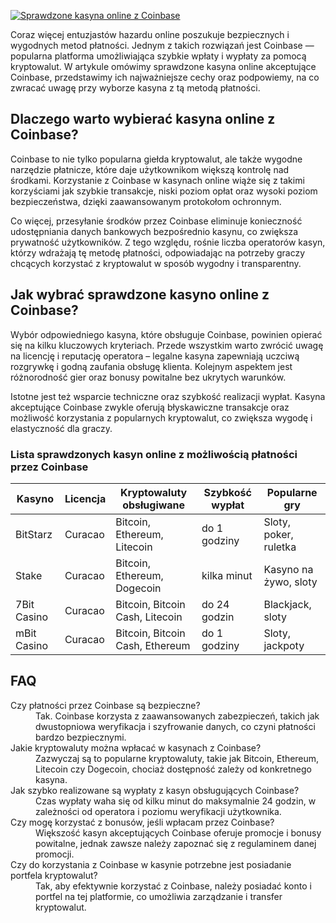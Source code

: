 [![Sprawdzone kasyna online z Coinbase](https://123-caf.pages.dev/gitsignup.png)](https://vrmoo.ru/Bt82HjjY)

<p>Coraz więcej entuzjastów hazardu online poszukuje bezpiecznych i wygodnych metod płatności. Jednym z takich rozwiązań jest Coinbase — popularna platforma umożliwiająca szybkie wpłaty i wypłaty za pomocą kryptowalut. W artykule omówimy sprawdzone kasyna online akceptujące Coinbase, przedstawimy ich najważniejsze cechy oraz podpowiemy, na co zwracać uwagę przy wyborze kasyna z tą metodą płatności.</p>  <h2>Dlaczego warto wybierać kasyna online z Coinbase?</h2> <p>Coinbase to nie tylko popularna giełda kryptowalut, ale także wygodne narzędzie płatnicze, które daje użytkownikom większą kontrolę nad środkami. Korzystanie z Coinbase w kasynach online wiąże się z takimi korzyściami jak szybkie transakcje, niski poziom opłat oraz wysoki poziom bezpieczeństwa, dzięki zaawansowanym protokołom ochronnym.</p> <p>Co więcej, przesyłanie środków przez Coinbase eliminuje konieczność udostępniania danych bankowych bezpośrednio kasynu, co zwiększa prywatność użytkowników. Z tego względu, rośnie liczba operatorów kasyn, którzy wdrażają tę metodę płatności, odpowiadając na potrzeby graczy chcących korzystać z kryptowalut w sposób wygodny i transparentny.</p>  <h2>Jak wybrać sprawdzone kasyno online z Coinbase?</h2> <p>Wybór odpowiedniego kasyna, które obsługuje Coinbase, powinien opierać się na kilku kluczowych kryteriach. Przede wszystkim warto zwrócić uwagę na licencję i reputację operatora – legalne kasyna zapewniają uczciwą rozgrywkę i godną zaufania obsługę klienta. Kolejnym aspektem jest różnorodność gier oraz bonusy powitalne bez ukrytych warunków.</p> <p>Istotne jest też wsparcie techniczne oraz szybkość realizacji wypłat. Kasyna akceptujące Coinbase zwykle oferują błyskawiczne transakcje oraz możliwość korzystania z popularnych kryptowalut, co zwiększa wygodę i elastyczność dla graczy.</p>  <h3>Lista sprawdzonych kasyn online z możliwością płatności przez Coinbase</h3> <table>   <thead>     <tr>       <th>Kasyno</th>       <th>Licencja</th>       <th>Kryptowaluty obsługiwane</th>       <th>Szybkość wypłat</th>       <th>Popularne gry</th>     </tr>   </thead>   <tbody>     <tr>       <td>BitStarz</td>       <td>Curacao</td>       <td>Bitcoin, Ethereum, Litecoin</td>       <td>do 1 godziny</td>       <td>Sloty, poker, ruletka</td>     </tr>     <tr>       <td>Stake</td>       <td>Curacao</td>       <td>Bitcoin, Ethereum, Dogecoin</td>       <td>kilka minut</td>       <td>Kasyno na żywo, sloty</td>     </tr>     <tr>       <td>7Bit Casino</td>       <td>Curacao</td>       <td>Bitcoin, Bitcoin Cash, Litecoin</td>       <td>do 24 godzin</td>       <td>Blackjack, sloty</td>     </tr>     <tr>       <td>mBit Casino</td>       <td>Curacao</td>       <td>Bitcoin, Bitcoin Cash, Ethereum</td>       <td>do 1 godziny</td>       <td>Sloty, jackpoty</td>     </tr>   </tbody> </table>  <h2>FAQ</h2> <dl>   <dt>Czy płatności przez Coinbase są bezpieczne?</dt>   <dd>Tak. Coinbase korzysta z zaawansowanych zabezpieczeń, takich jak dwustopniowa weryfikacja i szyfrowanie danych, co czyni płatności bardzo bezpiecznymi.</dd>      <dt>Jakie kryptowaluty można wpłacać w kasynach z Coinbase?</dt>   <dd>Zazwyczaj są to popularne kryptowaluty, takie jak Bitcoin, Ethereum, Litecoin czy Dogecoin, chociaż dostępność zależy od konkretnego kasyna.</dd>      <dt>Jak szybko realizowane są wypłaty z kasyn obsługujących Coinbase?</dt>   <dd>Czas wypłaty waha się od kilku minut do maksymalnie 24 godzin, w zależności od operatora i poziomu weryfikacji użytkownika.</dd>      <dt>Czy mogę korzystać z bonusów, jeśli wpłacam przez Coinbase?</dt>   <dd>Większość kasyn akceptujących Coinbase oferuje promocje i bonusy powitalne, jednak zawsze należy zapoznać się z regulaminem danej promocji.</dd>      <dt>Czy do korzystania z Coinbase w kasynie potrzebne jest posiadanie portfela kryptowalut?</dt>   <dd>Tak, aby efektywnie korzystać z Coinbase, należy posiadać konto i portfel na tej platformie, co umożliwia zarządzanie i transfer kryptowalut.</dd> </dl>